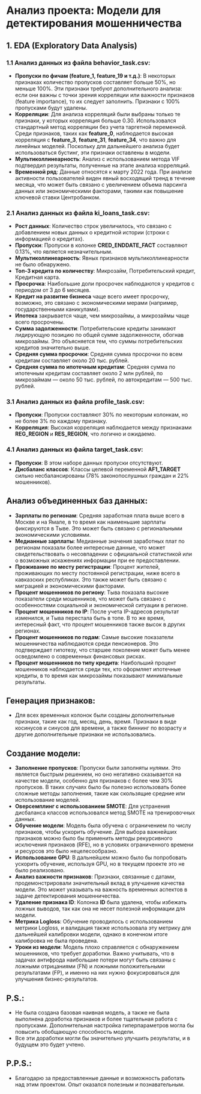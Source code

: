 # Анализ проекта: Модели для детектирования мошенничества

## 1. EDA (Exploratory Data Analysis)

### 1.1 Анализ данных из файла **behavior_task.csv**:
- **Пропуски по фичам (feature_1, feature_19 и т.д.)**: В некоторых признаках количество пропусков составляет больше 50%, но меньше 100%. Эти признаки требуют дополнительного анализа: если они важны с точки зрения корреляции или важности признаков (feature importance), то их следует заполнить. Признаки с 100% пропусками будут удалены.
- **Корреляции**: Для анализа корреляций были выбраны только те признаки, у которых корреляция больше 0.30. Использовался стандартный метод корреляции без учета таргетной переменной. Среди признаков, таких как **feature_0**, наблюдается высокая корреляция с **feature_3**, **feature_31**, **feature_34**, что важно для линейных моделей. Поскольку для дальнейшего анализа будет использоваться бустинг, эти признаки оставлены в модели.
- **Мультиколлинеарность**: Анализ с использованием метода VIF подтвердил результаты, полученные на этапе анализа корреляций.
- **Временной ряд**: Данные относятся к марту 2022 года. При анализе активности пользователей виден явный восходящий тренд в течение месяца, что может быть связано с увеличением объема парсинга данных или экономическими факторами, такими как повышение ключевой ставки Центробанком.

### 2.1 Анализ данных из файла **ki_loans_task.csv**:
- **Рост данных**: Количество строк увеличилось, что связано с добавлением новых данных о кредитной истории (строки с информацией о кредитах).
- **Пропуски**: Пропуски в колонке **CRED_ENDDATE_FACT** составляют 0.13%, что является незначительным.
- **Мультиколлинеарность**: Явных признаков мультиколлинеарности не было обнаружено.
- **Топ-3 кредита по количеству**: Микрозайм, Потребительский кредит, Кредитная карта.
- **Просрочка**: Наибольшие доли просрочек наблюдаются у кредитов с периодом от 3 до 6 месяцев.
- **Кредит на развитие бизнеса** чаще всего имеет просрочку, возможно, это связано с экономическими мерами (например, государственными каникулами).
- **Ипотека** закрывается чаще, чем микрозаймы, а микрозаймы чаще всего просрочены.
- **Сумма задолженности**: Потребительские кредиты занимают лидирующую позицию по общей сумме задолженности, обогнав микрозаймы. Это объясняется тем, что суммы потребительских кредитов значительно выше.
- **Средняя сумма просрочки**: Средняя сумма просрочки по всем кредитам составляет около 20 тыс. рублей.
- **Средняя сумма по ипотечным кредитам**: Средняя сумма по ипотечным кредитам составляет около 2 млн рублей, по микрозаймам — около 50 тыс. рублей, по автокредитам — 500 тыс. рублей.

### 3.1 Анализ данных из файла **profile_task.csv**:
- **Пропуски**: Пропуски составляют 30% по некоторым колонкам, но не более 3% по каждому признаку.
- **Корреляция**: Высокая корреляция наблюдается между признаками **REG_REGION** и **RES_REGION**, что логично и ожидаемо.

### 4.1 Анализ данных из файла **target_task.csv**:
- **Пропуски**: В этом наборе данных пропуски отсутствуют.
- **Дисбаланс классов**: Классы целевой переменной **AF1_TARGET** сильно несбалансированы (78% законопослушных граждан и 22% мошенников).

## Анализ объединенных баз данных:
- **Зарплаты по регионам**: Средняя заработная плата выше всего в Москве и на Ямале, в то время как наименьшие зарплаты фиксируются в Тыве. Это может быть связано с региональными экономическими условиями.
- **Медианные зарплаты**: Медианные значения заработных плат по регионам показали более интересные данные, что может свидетельствовать о несовпадении с официальной статистикой или о возможных искажениях информации при ее предоставлении.
- **Проживание по месту регистрации**: Процент жителей, проживающих по месту постоянной регистрации, ниже всего в кавказских республиках. Это также может быть связано с миграцией и экономическими факторами.
- **Процент мошенников по региону**: Тыва показала высокие показатели среди мошенников, что может быть связано с особенностями социальной и экономической ситуации в регионе.
- **Процент мошенников по IP**: После учета IP-адресов результат изменился, и Тыва перестала быть в топе. В то же время, интересный факт, что процент мошенников также высок в других регионах.
- **Процент мошенников по годам**: Самые высокие показатели мошенничества наблюдаются среди пенсионеров. Это подтверждает гипотезу, что старшее поколение может быть менее осведомлено о современных финансовых рисках.
- **Процент мошенников по типу кредита**: Наибольший процент мошенников наблюдается среди тех, кто оформляет ипотечные кредиты, в то время как микрозаймы показывают минимальные результаты.

## Генерация признаков:
- Для всех временных колонок были созданы дополнительные признаки, такие как год, месяц, день, время. Признаки в виде косинусов и синусов для времени, а также биннинг по возрасту и другие дополнительные признаки не использовались.

## Создание модели:
- **Заполнение пропусков**: Пропуски были заполняты нулями. Это является быстрым решением, но оно негативно сказывается на качестве модели, особенно для признаков с более чем 30% пропусков. В таких случаях было бы полезно использовать более сложные методы заполнения, такие как скользящие средние или использование моделей.
- **Оверсемплинг с использованием SMOTE**: Для устранения дисбаланса классов использовался метод SMOTE на тренировочных данных.
- **Обучение модели**: Модель была обучена с ограничением по числу признаков, чтобы ускорить обучение. Для выбора важнейших признаков можно было бы применить методы рекурсивного исключения признаков (RFE), но в условиях ограниченного времени и ресурсов это было нецелесообразно.
- **Использование GPU**: В дальнейшем можно было бы попробовать ускорить обучение, используя GPU, но в текущем проекте это не было реализовано.
- **Анализ важности признаков**: Признаки, связанные с датами, продемонстрировали значительный вклад в улучшение качества модели. Это может указывать на важность временных аспектов в задаче детектирования мошенничества.
- **Удаление признака ID**: Колонка **ID** была удалена, чтобы избежать ложных выводов, так как она не несет полезной информации для модели.
- **Метрика Logloss**: Обучение проводилось с использованием метрики Logloss, и валидация также использовала эту метрику для дальнейшей калибровки модели, однако в конечном итоге калибровка не была проведена.
- **Уроки из модели**: Модель плохо справляется с обнаружением мошенников, что требует доработки. Важно учитывать, что в задачах антифрода наибольшие потери могут быть связаны с ложными отрицаниями (FN) и ложными положительными результатами (FP), и именно на них нужно фокусироваться для улучшения бизнес-результатов.

## P.S.:
- Не была создана базовая наивная модель, а также не была выполнена доработка признаков и более тщательная работа с пропусками. Дополнительная настройка гиперпараметров могла бы повысить обобщающую способность модели.
- Все эти доработки могли бы значительно улучшить результаты, и в будущем это будет учтено.

## P.P.S.:
- Благодарю за предоставленные данные и возможность работать над этим проектом. Опыт оказался полезным и познавательным.
